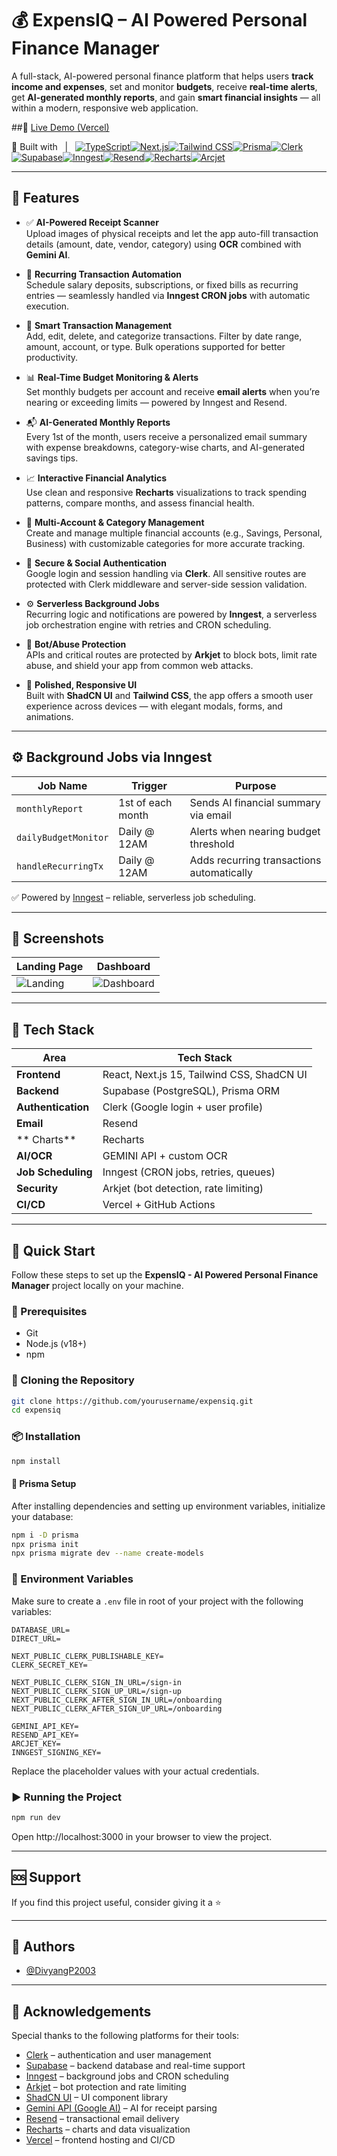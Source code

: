 # 💰 ExpensIQ – AI Powered Personal Finance Manager

A full-stack, AI-powered personal finance platform that helps users **track income and expenses**, set and monitor **budgets**, receive **real-time alerts**, get **AI-generated monthly reports**, and gain **smart financial insights** — all within a modern, responsive web application.


##🔗 [Live Demo (Vercel)](https://expensiq.vercel.app)  

📌 Built with &nbsp; | &nbsp; [![TypeScript](https://img.shields.io/badge/TypeScript-007ACC?style=for-the-badge&logo=typescript&logoColor=white)]( https://www.typescriptlang.org/ )[![Next.js](https://img.shields.io/badge/Next.js-000000?style=for-the-badge&logo=nextdotjs&logoColor=white)]( https://nextjs.org/ )[![Tailwind CSS](https://img.shields.io/badge/Tailwind%20CSS-38B2AC?style=for-the-badge&logo=tailwindcss&logoColor=white)]( https://tailwindcss.com/ )[![Prisma](https://img.shields.io/badge/Prisma-2D3748?style=for-the-badge&logo=prisma&logoColor=white)]( https://www.prisma.io/ )[![Clerk](https://img.shields.io/badge/Clerk-FF69B4?style=for-the-badge&logo=clerk&logoColor=white)]( https://clerk.dev/ )[![Supabase](https://img.shields.io/badge/Supabase-316CF0?style=for-the-badge&logo=supabase&logoColor=white)]( https://supabase.com/ )[![Inngest](https://img.shields.io/badge/Inngest-0052CC?style=for-the-badge&logo=inngest&logoColor=white)]( https://inngest.com/ )[![Resend](https://img.shields.io/badge/Resend-00A3E0?style=for-the-badge&logo=resend&logoColor=white)]( https://resend.com/ )[![Recharts](https://img.shields.io/badge/Recharts-2F80ED?style=for-the-badge&logo=recharts&logoColor=white)]( https://recharts.org/ )[![Arcjet](https://img.shields.io/badge/Arcjet-0052CC?style=for-the-badge&logo=arcjet&logoColor=white)]( https://arcjet.com/ )

---

## 🧠 Features

- ✅ **AI-Powered Receipt Scanner**  
  Upload images of physical receipts and let the app auto-fill transaction details (amount, date, vendor, category) using **OCR** combined with **Gemini AI**.

- 🔁 **Recurring Transaction Automation**  
  Schedule salary deposits, subscriptions, or fixed bills as recurring entries — seamlessly handled via **Inngest CRON jobs** with automatic execution.

- 🧾 **Smart Transaction Management**  
  Add, edit, delete, and categorize transactions. Filter by date range, amount, account, or type. Bulk operations supported for better productivity.

- 📊 **Real-Time Budget Monitoring & Alerts**  
  Set monthly budgets per account and receive **email alerts** when you’re nearing or exceeding limits — powered by Inngest and Resend.

- 📬 **AI-Generated Monthly Reports**  
  Every 1st of the month, users receive a personalized email summary with expense breakdowns, category-wise charts, and AI-generated savings tips.

- 📈 **Interactive Financial Analytics**  
  Use clean and responsive **Recharts** visualizations to track spending patterns, compare months, and assess financial health.

- 👥 **Multi-Account & Category Management**  
  Create and manage multiple financial accounts (e.g., Savings, Personal, Business) with customizable categories for more accurate tracking.

- 🔐 **Secure & Social Authentication**  
  Google login and session handling via **Clerk**. All sensitive routes are protected with Clerk middleware and server-side session validation.

- ⚙️ **Serverless Background Jobs**  
  Recurring logic and notifications are powered by **Inngest**, a serverless job orchestration engine with retries and CRON scheduling.

- 💂 **Bot/Abuse Protection**  
  APIs and critical routes are protected by **Arkjet** to block bots, limit rate abuse, and shield your app from common web attacks.

- 💎 **Polished, Responsive UI**  
  Built with **ShadCN UI** and **Tailwind CSS**, the app offers a smooth user experience across devices — with elegant modals, forms, and animations.


---

## ⚙️ Background Jobs via Inngest

| Job Name             | Trigger            | Purpose |
|----------------------|--------------------|---------|
| `monthlyReport`      | 1st of each month  | Sends AI financial summary via email |
| `dailyBudgetMonitor` | Daily @ 12AM       | Alerts when nearing budget threshold |
| `handleRecurringTx`  | Daily @ 12AM       | Adds recurring transactions automatically |

✅ Powered by [Inngest](https://www.inngest.com) – reliable, serverless job scheduling.

---

## 📸 Screenshots

| Landing Page | Dashboard |
|--------------|-----------|
| ![Landing](./public/landing-preview.png) | ![Dashboard](./public/dashboard-preview.png) |

---

## 🚀 Tech Stack

| Area        | Tech Stack |
|-------------|------------|
| **Frontend** | React, Next.js 15, Tailwind CSS, ShadCN UI |
| **Backend**  | Supabase (PostgreSQL), Prisma ORM |
| **Authentication** | Clerk (Google login + user profile) |
| **Email** | Resend |
| ** Charts** | Recharts |
| **AI/OCR**   | GEMINI API + custom OCR |
| **Job Scheduling** | Inngest (CRON jobs, retries, queues) |
| **Security** | Arkjet (bot detection, rate limiting) |
| **CI/CD**    | Vercel + GitHub Actions |

---



## 🤸 Quick Start

Follow these steps to set up the **ExpensIQ - AI Powered Personal Finance Manager** project locally on your machine.

### 🔧 Prerequisites

- Git
- Node.js (v18+)
- npm

### 📁 Cloning the Repository

```bash
git clone https://github.com/yourusername/expensiq.git
cd expensiq
```
### 📦 Installation

```bash
npm install
```
#### 🧬 Prisma Setup
After installing dependencies and setting up environment variables, initialize your database:
```bash
npm i -D prisma
npx prisma init
npx prisma migrate dev --name create-models
```

### 🔐 Environment Variables

Make sure to create a `.env` file in root of your project with the following variables:

```env
DATABASE_URL=
DIRECT_URL=

NEXT_PUBLIC_CLERK_PUBLISHABLE_KEY=
CLERK_SECRET_KEY=

NEXT_PUBLIC_CLERK_SIGN_IN_URL=/sign-in
NEXT_PUBLIC_CLERK_SIGN_UP_URL=/sign-up
NEXT_PUBLIC_CLERK_AFTER_SIGN_IN_URL=/onboarding
NEXT_PUBLIC_CLERK_AFTER_SIGN_UP_URL=/onboarding

GEMINI_API_KEY=
RESEND_API_KEY=
ARCJET_KEY=
INNGEST_SIGNING_KEY=
```
Replace the placeholder values with your actual credentials.

### ▶️ Running the Project

```bash
npm run dev
```
Open http://localhost:3000 in your browser to view the project.

---

## 🆘 Support

If you find this project useful, consider giving it a ⭐  

---

## 🧑 Authors

- [@DivyangP2003](https://github.com/DivyangP2003)

---
## 🙏 Acknowledgements

Special thanks to the following platforms for their tools:

- [Clerk](https://clerk.dev) – authentication and user management
- [Supabase](https://supabase.io) – backend database and real-time support
- [Inngest](https://www.inngest.com) – background jobs and CRON scheduling
- [Arkjet](https://arcjet.com/) – bot protection and rate limiting
- [ShadCN UI](https://ui.shadcn.com/) – UI component library
- [Gemini API (Google AI)](https://ai.google.dev/) – AI for receipt parsing
- [Resend](https://resend.com) – transactional email delivery
- [Recharts](https://recharts.org) – charts and data visualization
- [Vercel](https://vercel.com) – frontend hosting and CI/CD
